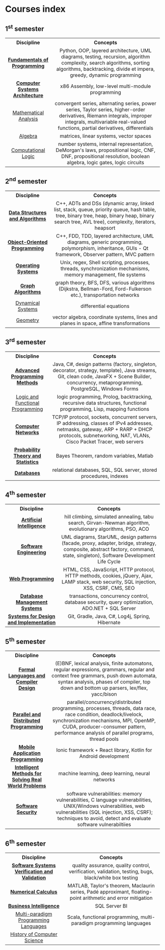 # Courses index

## 1<sup>st</sup> semester
<table>
  <tr>
    <th>Discipline</th>
    <th>Concepts</th>
  </tr>
  <tr align="center">
    <td><a href="https://www.cs.ubbcluj.ro/files/curricula/2022/syllabus/IR_sem1_MLR5005_ro_istvanc_2022_6698.pdf"><strong>Fundamentals of Programming</strong></a></td>
    <td>Python, OOP, layered architecture, UML diagrams, testing, recursion, algorithm complexity, search algorithms, sorting algorithms, backtracking, divide et impera, greedy, dynamic programming</td>
  </tr>
  <tr align="center">
    <td><a href="https://www.cs.ubbcluj.ro/files/curricula/2022/syllabus/IR_sem1_MLR5004_ro_vancea_2022_6851.pdf"><strong>Computer Systems Architecture</strong></a></td>
    <td>x86 Assembly, low-level multi-module programming</td>
  </tr>
  <tr align="center">
    <td><a href="https://www.cs.ubbcluj.ro/files/curricula/2022/syllabus/IR_sem1_MLR0002_ro_sberinde_2022_6721.pdf">Mathematical Analysis</a></td>
    <td>convergent series, alternating series, power series, Taylor series, higher-order derivatives, Riemann integrals, improper integrals, multivariable real-valued functions, partial derivatives, differentials</td>
  </tr>
  <tr align="center">
    <td><a href="https://www.cs.ubbcluj.ro/files/curricula/2022/syllabus/IR_sem1_MLR0020_ro_cmodoi_2022_7180.pdf">Algebra</a></td>
    <td>matrices, linear systems, vector spaces</td>
  </tr>
  <tr align="center">
    <td><a href="https://www.cs.ubbcluj.ro/files/curricula/2022/syllabus/IR_sem1_MLR5055_ro_mihis_2022_6876.pdf">Computational Logic</a></td>
    <td>number systems, internal representation, DeMorgan's laws, propositional logic, CNF, DNF, propositional resolution, boolean algebra, logic gates, logic circuits</td>
  </tr>
</table>

## 2<sup>nd</sup> semester
<table>
  <tr>
    <th>Discipline</th>
    <th>Concepts</th>
  </tr>
  <tr align="center">
    <td><a href="https://www.cs.ubbcluj.ro/files/curricula/2022/syllabus/IR_sem2_MLR5022_ro_gabis_2022_6691.pdf"><strong>Data Structures and Algorithms</strong></a></td>
    <td>C++, ADTs and DSs (dynamic array, linked list, stack, queue, priority queue, hash table, tree, binary tree, heap, binary heap, binary search tree, AVL tree), complexity, iterators, heapsort</td>
  </tr>
  <tr align="center">
    <td><a href="https://www.cs.ubbcluj.ro/files/curricula/2022/syllabus/IR_sem2_MLR5006_ro_istvanc_2022_6722.pdf"><strong>Object-Oriented Programming</strong></a></td>
    <td>C++, FDD, TDD, layered architecture, UML diagrams, generic programming, polymorphism, inheritance, GUIs - Qt framework, Observer pattern, MVC pattern</td>
  </tr>
  <tr align="center">
    <td><a href="https://www.cs.ubbcluj.ro/files/curricula/2022/syllabus/IR_sem2_MLR5007_ro_rares_2022_6861.pdf"><strong>Operating Systems</strong></a></td>
    <td>Unix, regex, Shell scripting, processes, threads, synchronization mechanisms, memory management, file systems</td>
  </tr>
  <tr align="center">
    <td><a href="https://www.cs.ubbcluj.ro/files/curricula/2022/syllabus/IR_sem2_MLR5025_ro_mihai-suciu_2022_6952.pdf"><strong>Graph Algorithms</strong></a></td>
    <td>graph theory, BFS, DFS, various algorithms (Dijkstra, Bellman-Ford, Ford-Fulkerson etc.), transportation networks</td>
  </tr>
  <tr align="center">
    <td><a href="https://www.cs.ubbcluj.ro/files/curricula/2022/syllabus/IR_sem2_MLR0010_ro_mserban_2022_6792.pdf">Dynamical Systems</a></td>
    <td>differential equations</td>
  </tr>
  <tr align="center">
    <td><a href="https://www.cs.ubbcluj.ro/files/curricula/2022/syllabus/IR_sem2_MLR0014_ro_pablaga_2022_6723.pdf">Geometry</a></td>
    <td>vector algebra, coordinate systems, lines and planes in space, affine transformations</td>
  </tr>
</table>

## 3<sup>rd</sup> semester
<table>
  <tr>
    <th>Discipline</th>
    <th>Concepts</th>
  </tr>
  <tr align="center">
    <td><a href="https://www.cs.ubbcluj.ro/files/curricula/2022/syllabus/IR_sem3_MLR5008_ro_camelia_2022_7168.pdf"><strong>Advanced Programming Methods</strong></a></td>
    <td>Java, C#, design patterns (factory, singleton, decorator, strategy, template), Java streams, Git, clean code, JavaFX + Scene Builder, concurrency, metaprogramming, PostgreSQL, Windows Forms</td>
  </tr>
  <tr align="center">
    <td><a href="https://www.cs.ubbcluj.ro/files/curricula/2022/syllabus/IR_sem3_MLR5009_ro_gabis_2022_6692.pdf">Logic and Functional Programming</a></td>
    <td>logic programming, Prolog, backtracking, recursive data structures, functional programming, Lisp, mapping functions</td>
  </tr>
  <tr align="center">
    <td><a href="https://www.cs.ubbcluj.ro/files/curricula/2022/syllabus/IR_sem3_MLR5002_ro_bufny_2022_6784.pdf"><strong>Computer Networks</strong></a></td>
    <td>TCP/IP protocol, sockets, concurrent servers, IP addressing, classes of IPv4 addresses, netmasks, gateway, ARP + RARP + DHCP protocols, subnetworking, NAT, VLANs, Cisco Packet Tracer, web servers</td>
  </tr>
  <tr align="center">
    <td><a href="https://www.cs.ubbcluj.ro/files/curricula/2022/syllabus/IR_sem3_MLR0031_ro_hanne_2022_6800.pdf"><strong>Probability Theory and Statistics</strong></a></td>
    <td>Bayes Theorem, random variables, Matlab</td>
  </tr>
  <tr align="center">
    <td><a href="https://www.cs.ubbcluj.ro/files/curricula/2022/syllabus/IR_sem3_MLR5027_ro_dsuciu_2022_7088.pdf"><strong>Databases</strong></a></td>
    <td>relational databases, SQL, SQL server, stored procedures, indexes</td>
  </tr>
</table>

## 4<sup>th</sup> semester
<table>
  <tr>
    <th>Discipline</th>
    <th>Concepts</th>
  </tr>
  <tr align="center">
    <td><a href="https://www.cs.ubbcluj.ro/files/curricula/2022/syllabus/IR_sem4_MLR5029_ro_lauras_2022_6728.pdf"><strong>Artificial Intelligence</strong></a></td>
    <td>hill climbing, simulated annealing, tabu search, Girvan-Newman algorithm, evolutionary algorithms, PSO, ACO</td>
  </tr>
  <tr align="center">
    <td><a href="https://www.cs.ubbcluj.ro/files/curricula/2022/syllabus/IR_sem4_MLR5011_ro_vladi_2022_7161.pdf"><strong>Software Engineering</strong></a></td>
    <td>UML diagrams, StarUML, design patterns (facade, proxy, adapter, bridge, strategy, composite, abstract factory, command, state, singleton), Software Development Life Cycle</td>
  </tr>
  <tr align="center">
    <td><a href="https://www.cs.ubbcluj.ro/files/curricula/2022/syllabus/IR_sem4_MLR5015_ro_bufny_2022_6836.pdf"><strong>Web Programming</strong></a></td>
    <td>HTML, CSS, JavaScript, HTTP protocol, HTTP methods, cookies, jQuery, Ajax, LAMP stack, web security, SQL injection, XSS, CSRF, CMS, SEO</td>
  </tr>
  <tr align="center">
    <td><a href="https://www.cs.ubbcluj.ro/files/curricula/2022/syllabus/IR_sem4_MLR5028_ro_dsuciu_2022_7089.pdf"><strong>Database Management Systems</strong></a></td>
    <td>transactions, concurrency control, database security, query optimization, ADO.NET + SQL Server</td>
  </tr>
  <tr align="center">
    <td><a href="https://www.cs.ubbcluj.ro/files/curricula/2022/syllabus/IR_sem4_MLR5013_ro_grigo_2022_6735.pdf"><strong>Systems for Design and Implementation</strong></a></td>
    <td>Git, Gradle, Java, C#, Log4j, Spring, Hibernate</td>
  </tr>
</table>

## 5<sup>th</sup> semester
<table>
  <tr>
    <th>Discipline</th>
    <th>Concepts</th>
  </tr>
  <tr align="center">
    <td><a href="https://www.cs.ubbcluj.ro/files/curricula/2022/syllabus/IR_sem5_MLR5023_ro_dana_2022_6921.pdf"><strong>Formal Languages and Compiler Design</strong></a></td>
    <td>(E)BNF, lexical analysis, finite automatons, regular expressions, grammars, regular and context free grammars, push down automata, syntax analysis, phases of compiler, top down and bottom up parsers, lex/flex, yacc/bison</td>
  </tr>
  <tr align="center">
    <td><a href="https://www.cs.ubbcluj.ro/files/curricula/2022/syllabus/IR_sem5_MLR5077_ro_vniculescu_2022_6808.pdf"><strong>Parallel and Distributed Programming</strong></a></td>
    <td>parallel/concurrency/distributed programming, processes, threads, data race, race condition, deadlock/livelock, synchronization mechanisms, MPI, OpenMP, CUDA, producer-consumer pattern, performance analysis of parallel programs, thread pools</td>
  </tr>
  <tr align="center">
    <td><a href="https://www.cs.ubbcluj.ro/files/curricula/2022/syllabus/IR_sem5_MLR5078_ro_ilazar_2022_6871.pdf"><strong>Mobile Application Programming</strong></a></td>
    <td>Ionic framework + React library, Kotlin for Android development</td>
  </tr>
  <tr align="center">
    <td><a href="https://www.cs.ubbcluj.ro/files/curricula/2022/syllabus/IR_sem5_MLR5067_ro_lauras_2022_6727.pdf"><strong>Intelligent Methods for Solving Real World Problems</strong></a></td>
    <td>machine learning, deep learning, neural networks</td>
  </tr>
  <tr align="center">
    <td><a href="https://www.cs.ubbcluj.ro/files/curricula/2022/syllabus/IR_sem5_MLR8114_ro_mihai-suciu_2022_6933.pdf"><strong>Software Security</strong></a></td>
    <td>software vulnerabilities: memory vulnerabilities, C language vulnerabilities, UNIX/Windows vulnerabilities, web vulnerabilities (SQL injection, XSS, CSRF); techniques to avoid, detect and evaluate software vulnerabiltiies</td>
  </tr>
</table>

## 6<sup>th</sup> semester
<table>
  <tr>
    <th>Discipline</th>
    <th>Concepts</th>
  </tr>
  <tr align="center">
    <td><a href="https://www.cs.ubbcluj.ro/files/curricula/2022/syllabus/IR_sem6_MLR5014_ro_cretu_2022_6708.pdf"><strong>Software Systems Verification and Validation</strong></a></td>
    <td>quality assurance, quality control, verification, validation, testing, bugs, black/white box testing</td>
  </tr>
  <tr align="center">
    <td><a href="https://www.cs.ubbcluj.ro/files/curricula/2022/syllabus/IR_sem6_MLR0028_ro_tradu_2022_7294.pdf"><strong>Numerical Calculus</strong></a></td>
    <td>MATLAB, Taylor's theorem, Maclaurin series, Padé approximant, floating-point arithmetic and error mitigation</td>
  </tr>
  <tr align="center">
    <td><a href="https://www.cs.ubbcluj.ro/files/curricula/2022/syllabus/IR_sem6_MLR5074_ro_anca_2022_6773.pdf"><strong>Business Intelligence</strong></a></td>
    <td>SQL Server BI</td>
  </tr>
  <tr align="center">
    <td><a href="https://www.cs.ubbcluj.ro/files/curricula/2022/syllabus/IR_sem6_MLR5163_ro_vniculescu_2022_7368.pdf">Multi-paradigm Programming Languages</a></td>
    <td>Scala, functional programming, multi-paradigm programming languages</td>
  </tr>
  <tr align="center">
    <td><a href="https://www.cs.ubbcluj.ro/files/curricula/2022/syllabus/IR_sem6_MLR7007_ro_forest_2022_6973.pdf">History of Computer Science</a></td>
    <td></td>
  </tr>
</table>
